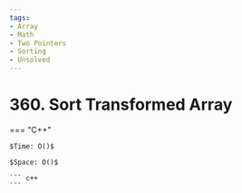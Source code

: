 ```yaml
---
tags:
- Array
- Math
- Two Pointers
- Sorting
- Unsolved
---
```



# 360. Sort Transformed Array

=== "C++"

    $Time: O()$

    $Space: O()$

    ``` c++
    ```